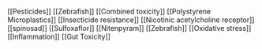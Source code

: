 [[Pesticides]]
[[Zebrafish]]
[[Combined toxicity]]
[[Polystyrene Microplastics]]
[[Insecticide resistance]]
[[Nicotinic acetylcholine receptor]]
[[spinosad]]
[[Sulfoxaflor]]
[[Nitenpyram]]
[[Zebrafish]]
[[Oxidative stress]]
[[Inflammation]]
[[Gut Toxicity]]
